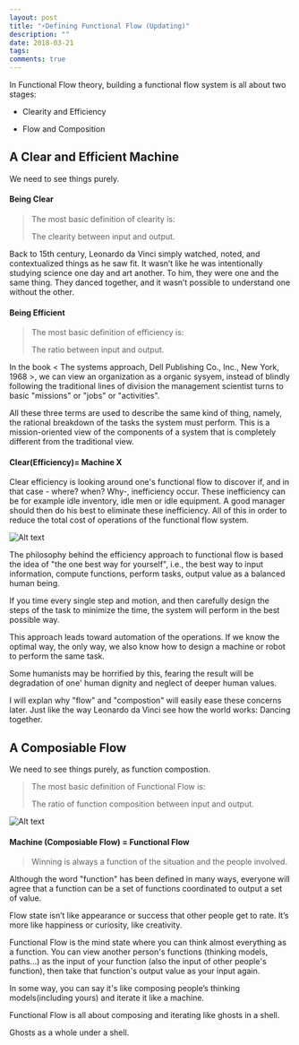 ```yaml
---
layout: post
title: "⚡️Defining Functional Flow (Updating)"
description: ""
date: 2018-03-21
tags: 
comments: true
---
```


In Functional Flow theory, building a functional flow system is all about two stages: 

* Clearity and Efficiency 

* Flow and Composition


## A Clear and Efficient Machine 

We need to see things purely.


#### Being Clear

> The most basic definition of clearity is:
> 
> The clearity between input and output.


Back to 15th century, Leonardo da Vinci simply watched, noted, and contextualized things as he saw fit. It wasn’t like he was intentionally studying science one day and art another. To him, they were one and the same thing. They danced together, and it wasn’t possible to understand one without the other.


#### Being Efficient

> The most basic definition of efficiency is:
> 
> The ratio between input and output.

In the book < The systems approach, Dell Publishing Co., Inc., New York, 1968 >, we can view an organization as a organic sysyem, instead of blindly following the traditional lines of division the management scientist turns to basic "missions" or "jobs" or "activities". 

All these three terms are used to describe the same kind of thing, namely, the rational breakdown of the tasks the system must perform. This is a mission-oriented view of the components of a system that is completely different from the traditional view. 

#### Clear(Efficiency)= Machine X

Clear efficiency is looking around one's functional flow to discover if, and in that case - where? when? Why-, inefficiency occur. These inefficiency can be for example idle inventory, idle men or idle equipment. A good manager should then do his best to eliminate these inefficiency. All of this in order to reduce the total cost of operations of the functional flow system.

![Alt text](https://c1.staticflickr.com/5/4714/38482593600_2c74600966.jpg)

The philosophy behind the efficiency approach to functional flow is based the idea of "the one best way for yourself", i.e., the best way to input information, compute functions, perform tasks, output value as a balanced human being.

If you time every single step and motion, and then carefully design the steps of the task to minimize the time, the system will perform in the best possible way.

This approach leads toward automation of the operations. If we know the optimal way, the only way, we also know how to design a machine or robot to perform the same task. 

Some humanists may be horrified by this, fearing the result will be degradation of one' human dignity and neglect of deeper human values.

I will explan why "flow" and "compostion" will easily ease these concerns later. 
Just like the way Leonardo da Vinci see how the world works: Dancing together.

## A Composiable Flow


We need to see things purely, as function compostion.

> The most basic definition of Functional Flow is:
> 
> The ratio of function composition between input and output.
> 
> 

![Alt text](http://moziru.com/images/machine-clipart-function-machine-8.png)

#### Machine (Composiable Flow) = Functional Flow

> Winning is always a function of the situation and the people involved.

Although the word "function" has been defined in many ways, everyone will agree that a function can be a set of functions coordinated to output a set of value. 

Flow state isn’t like appearance or success that other people get to rate. It’s more like happiness or curiosity, like creativity.

Functional Flow is the mind state where you can think almost everything as a function. You can view another person's functions (thinking models, paths...) as the input of your function (also the input of other people's function), then take that function's output value as your input again.


In some way, you can say it's like composing people’s thinking models(including yours) and iterate it like a machine.

Functional Flow is all about composing and iterating like ghosts in a shell. 

Ghosts as a whole under a shell.

